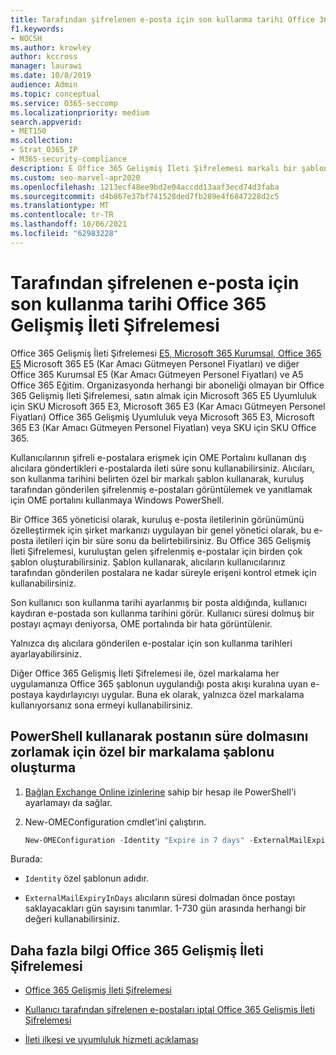 ```yaml
---
title: Tarafından şifrelenen e-posta için son kullanma tarihi Office 365 Gelişmiş İleti Şifrelemesi
f1.keywords:
- NOCSH
ms.author: krowley
author: kccross
manager: laurawi
ms.date: 10/8/2019
audience: Admin
ms.topic: conceptual
ms.service: O365-seccomp
ms.localizationpriority: medium
search.appverid:
- MET150
ms.collection:
- Strat_O365_IP
- M365-security-compliance
description: E Office 365 Gelişmiş İleti Şifrelemesi markalı bir şablon aracılığıyla e-postalarda son kullanma tarihi ayarerek e-posta güvenliğinizi genişletmek üzere Bu Şablonu kullanın.
ms.custom: seo-marvel-apr2020
ms.openlocfilehash: 1213ecf48ee9bd2e04accdd13aaf3ecd74d3faba
ms.sourcegitcommit: d4b867e37bf741528ded7fb289e4f6847228d2c5
ms.translationtype: MT
ms.contentlocale: tr-TR
ms.lasthandoff: 10/06/2021
ms.locfileid: "62983228"
---
```

# <a name="set-an-expiration-date-for-email-encrypted-by-office-365-advanced-message-encryption"></a>Tarafından şifrelenen e-posta için son kullanma tarihi Office 365 Gelişmiş İleti Şifrelemesi

Office 365 Gelişmiş İleti Şifrelemesi [E5, Microsoft 365 Kurumsal, Office 365 E5](https://www.microsoft.com/microsoft-365/enterprise/home) Microsoft 365 E5 (Kar Amacı Gütmeyen Personel Fiyatları) ve diğer Office 365 Kurumsal  E5 (Kar Amacı Gütmeyen Personel Fiyatları) ve A5 Office 365 Eğitim. Organizasyonda herhangi bir aboneliği olmayan bir Office 365 Gelişmiş İleti Şifrelemesi, satın almak için Microsoft 365 E5 Uyumluluk için SKU Microsoft 365 E3, Microsoft 365 E3  (Kar Amacı Gütmeyen Personel Fiyatları) Office 365 Gelişmiş Uyumluluk veya Microsoft 365 E3, Microsoft 365 E3 (Kar Amacı Gütmeyen Personel Fiyatları) veya SKU için SKU Office 365.

Kullanıcılarının şifreli e-postalara erişmek için OME Portalını kullanan dış alıcılara göndertikleri e-postalarda ileti süre sonu kullanabilirsiniz. Alıcıları, son kullanma tarihini belirten özel bir markalı şablon kullanarak, kuruluş tarafından gönderilen şifrelenmiş e-postaları görüntülemek ve yanıtlamak için OME portalını kullanmaya Windows PowerShell.

Bir Office 365 yöneticisi olarak, kuruluş e-posta iletilerinin görünümünü özelleştirmek için şirket markanızı uygulayan bir genel yönetici olarak, bu e-posta iletileri için bir süre sonu da belirtebilirsiniz. Bu Office 365 Gelişmiş İleti Şifrelemesi, kuruluştan gelen şifrelenmiş e-postalar için birden çok şablon oluşturabilirsiniz. Şablon kullanarak, alıcıların kullanıcılarınız tarafından gönderilen postalara ne kadar süreyle erişeni kontrol etmek için kullanabilirsiniz.

Son kullanıcı son kullanma tarihi ayarlanmış bir posta aldığında, kullanıcı kaydıran e-postada son kullanma tarihini görür. Kullanıcı süresi dolmuş bir postayı açmayı deniyorsa, OME portalında bir hata görüntülenir.

Yalnızca dış alıcılara gönderilen e-postalar için son kullanma tarihleri ayarlayabilirsiniz.

Diğer Office 365 Gelişmiş İleti Şifrelemesi ile, özel markalama her uygulamanıza Office 365 şablonun uygulandığı posta akışı kuralına uyan e-postaya kaydırlayıcıyı uygular. Buna ek olarak, yalnızca özel markalama kullanıyorsanız sona ermeyi kullanabilirsiniz.

## <a name="create-a-custom-branding-template-to-force-mail-expiration-by-using-powershell"></a>PowerShell kullanarak postanın süre dolmasını zorlamak için özel bir markalama şablonu oluşturma

1. [Bağlan Exchange Online izinlerine](/powershell/exchange/connect-to-exchange-online-powershell) sahip bir hesap ile PowerShell'i ayarlamayı da sağlar.

2. New-OMEConfiguration cmdlet'ini çalıştırın.

    ```powershell
    New-OMEConfiguration -Identity "Expire in 7 days" -ExternalMailExpiryInDays 7
    ```

Burada:

- `Identity` özel şablonun adıdır.

- `ExternalMailExpiryInDays` alıcıların süresi dolmadan önce postayı saklayacakları gün sayısını tanımlar. 1-730 gün arasında herhangi bir değeri kullanabilirsiniz.

## <a name="more-information-about-office-365-advanced-message-encryption"></a>Daha fazla bilgi Office 365 Gelişmiş İleti Şifrelemesi

- [Office 365 Gelişmiş İleti Şifrelemesi](ome-advanced-message-encryption.md)

- [Kullanıcı tarafından şifrelenen e-postaları iptal Office 365 Gelişmiş İleti Şifrelemesi](revoke-ome-encrypted-mail.md)

- [İleti ilkesi ve uyumluluk hizmeti açıklaması](/office365/servicedescriptions/exchange-online-service-description/message-policy-and-compliance)